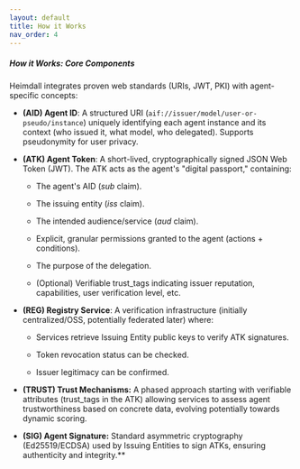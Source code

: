 ```yaml
---
layout: default
title: How it Works
nav_order: 4
---
```

##### How it Works: Core Components

Heimdall integrates proven web standards (URIs, JWT, PKI) with agent-specific concepts:

- **(AID) Agent ID**: A structured URI (`aif://issuer/model/user-or-pseudo/instance`) uniquely identifying each agent instance and its context (who issued it, what model, who delegated). Supports pseudonymity for user privacy.
    
- **(ATK) Agent Token**: A short-lived, cryptographically signed JSON Web Token (JWT). The ATK acts as the agent's "digital passport," containing:
    

	- The agent's AID (*sub* claim).
    
	- The issuing entity (*iss* claim).
    
	- The intended audience/service (*aud* claim).
    
	- Explicit, granular permissions granted to the agent (actions + conditions).
    
	- The purpose of the delegation.
    
	- (Optional) Verifiable trust_tags indicating issuer reputation, capabilities, user verification level, etc.
    

- **(REG) Registry Service**: A verification infrastructure (initially centralized/OSS, potentially federated later) where:
    

	- Services retrieve Issuing Entity public keys to verify ATK signatures.
    
	- Token revocation status can be checked.
    
	- Issuer legitimacy can be confirmed.
    

- **(TRUST) Trust Mechanisms:** A phased approach starting with verifiable attributes (trust_tags in the ATK) allowing services to assess agent trustworthiness based on concrete data, evolving potentially towards dynamic scoring.
    

- **(SIG) Agent Signature:** Standard asymmetric cryptography (Ed25519/ECDSA) used by Issuing Entities to sign ATKs, ensuring authenticity and integrity.**